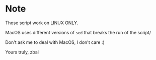 # Note

Those script work on LINUX ONLY. 

MacOS uses different versions of `sed` that breaks the run of the script/

Don't ask me to deal with MacOS, I don't care :)

Yours truly, zbal